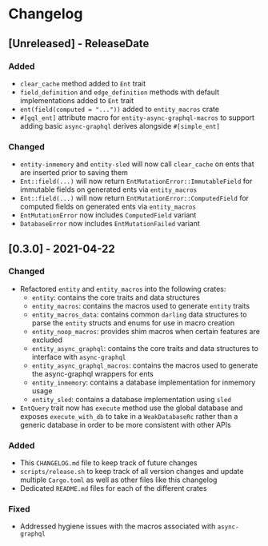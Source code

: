 # Changelog

<!-- next-header -->

## [Unreleased] - ReleaseDate

### Added

- `clear_cache` method added to `Ent` trait
- `field_definition` and `edge_definition` methods with default
  implementations added to `Ent` trait
- `ent(field(computed = "..."))` added to `entity_macros` crate
- `#[gql_ent]` attribute macro for `entity-async-graphql-macros` to support
  adding basic `async-graphql` derives alongside `#[simple_ent]`

### Changed

- `entity-inmemory` and `entity-sled` will now call `clear_cache` on ents that
  are inserted prior to saving them
- `Ent::field(...)` will now return `EntMutationError::ImmutableField` for
  immutable fields on generated ents via `entity_macros`
- `Ent::field(...)` will now return `EntMutationError::ComputedField` for
  computed fields on generated ents via `entity_macros`
- `EntMutationError` now includes `ComputedField` variant
- `DatabaseError` now includes `EntMutationFailed` variant

## [0.3.0] - 2021-04-22

### Changed

- Refactored `entity` and `entity_macros` into the following crates:
    - `entity`: contains the core traits and data structures
    - `entity_macros`: contains the macros used to generate `entity` traits
    - `entity_macros_data`: contains common `darling` data structures to parse
      the `entity` structs and enums for use in macro creation
    - `entity_noop_macros`: provides shim macros when certain features are
      excluded
    - `entity_async_graphql`: contains the core traits and data structures to
      interface with `async-graphql`
    - `entity_async_graphql_macros`: contains the macros used to generate the
      async-graphql wrappers for ents
    - `entity_inmemory`: contains a database implementation for inmemory usage
    - `entity_sled`: contains a database implementation using `sled`
- `EntQuery` trait now has `execute` method use the global database and
  exposes `execute_with_db` to take in a `WeakDatabaseRc` rather than a
  generic database in order to be more consistent with other APIs

### Added

- This `CHANGELOG.md` file to keep track of future changes
- `scripts/release.sh` to keep track of all version changes and update multiple
  `Cargo.toml` as well as other files like this changelog
- Dedicated `README.md` files for each of the different crates

### Fixed

- Addressed hygiene issues with the macros associated with `async-graphql`
